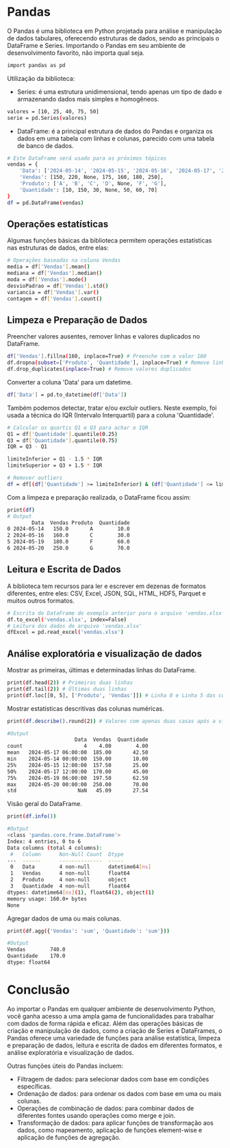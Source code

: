 # Pandas
O Pandas é uma biblioteca em Python projetada para análise e manipulação de dados tabulares, oferecendo estruturas de dados, sendo as principais o DataFrame e Series.
Importando o Pandas em seu ambiente de desenvolvimento favorito, não importa qual seja.

```sh
import pandas as pd
`````
Utilização da biblioteca:
- Series: é uma estrutura unidimensional, tendo apenas um tipo de dado e armazenando dados mais simples e homogêneos. 
```sh
valores = [10, 25, 40, 75, 50]
serie = pd.Series(valores)
`````
- DataFrame: é a principal estrutura de dados do Pandas e organiza os dados em uma tabela com linhas e colunas, parecido com uma tabela de banco de dados. 
```sh
# Este DataFrame será usado para os próximos tópicos
vendas = {
    'Data': ['2024-05-14', '2024-05-15', '2024-05-16', '2024-05-17', '2024-05-18', '2024-05-19', '2024-05-20'],
    'Vendas': [150, 220, None, 175, 160, 180, 250],
    'Produto': ['A', 'B', 'C', 'D', None, 'F', 'G'],
    'Quantidade': [10, 150, 30, None, 50, 60, 70]
}
df = pd.DataFrame(vendas)
`````
## Operações estatísticas
Algumas funções básicas da biblioteca permitem operações estatísticas nas estruturas de dados, entre elas:
```sh
# Operações baseadas na coluna Vendas
media = df['Vendas'].mean()
mediana = df['Vendas'].median()
moda = df['Vendas'].mode()
desvioPadrao = df['Vendas'].std()
variancia = df['Vendas'].var()
contagem = df['Vendas'].count()
`````
## Limpeza e Preparação de Dados
Preencher valores ausentes, remover linhas e valores duplicados no DataFrame.
```sh
df['Vendas'].fillna(160, inplace=True) # Preenche com o valor 160
df.dropna(subset=['Produto', 'Quantidade'], inplace=True) # Remove linha com valor ausente nas colunas específicas
df.drop_duplicates(inplace=True) # Remove valores duplicados
`````
Converter a coluna 'Data' para um datetime.
```sh
df['Data'] = pd.to_datetime(df['Data'])
`````
Também podemos detectar, tratar e/ou excluir outliers. 
Neste exemplo, foi usada a técnica do IQR (Intervalo Interquartil) para a coluna 'Quantidade'.
```sh
# Calcular os quartis Q1 e Q3 para achar o IQR
Q1 = df['Quantidade'].quantile(0.25)
Q3 = df['Quantidade'].quantile(0.75)
IQR = Q3 - Q1

limiteInferior = Q1 - 1.5 * IQR
limiteSuperior = Q3 + 1.5 * IQR

# Remover outliers
df = df[(df['Quantidade'] >= limiteInferior) & (df['Quantidade'] <= limiteSuperior)]
`````
Com a limpeza e preparação realizada, o DataFrame ficou assim:
```sh
print(df)
# Output
        Data  Vendas Produto  Quantidade
0 2024-05-14   150.0       A        10.0
2 2024-05-16   160.0       C        30.0
5 2024-05-19   180.0       F        60.0
6 2024-05-20   250.0       G        70.0
`````
## Leitura e Escrita de Dados
A biblioteca tem recursos para ler e escrever em dezenas de formatos diferentes, entre eles: CSV, Excel, JSON, SQL, HTML, HDF5, Parquet e muitos outros formatos.
```sh
# Escrita do DataFrame do exemplo anterior para o arquivo 'vendas.xlsx', suportado pelo Excel
df.to_excel('vendas.xlsx', index=False)
# Leitura dos dados do arquivo 'vendas.xlsx'
dfExcel = pd.read_excel('vendas.xlsx')
`````
## Análise exploratória e visualização de dados
Mostrar as primeiras, últimas e determinadas linhas do DataFrame.
```sh
print(df.head(2)) # Primeiras duas linhas
print(df.tail(2)) # Últimas duas linhas
print(df.loc[[0, 5], ['Produto', 'Vendas']]) # Linha 0 e Linha 5 das colunas específicas
`````
Mostrar estatísticas descritivas das colunas numéricas.
```sh
print(df.describe().round(2)) # Valores com apenas duas casas após a vírgula

#Output
                      Data  Vendas  Quantidade
count                    4    4.00        4.00
mean   2024-05-17 06:00:00  185.00       42.50
min    2024-05-14 00:00:00  150.00       10.00
25%    2024-05-15 12:00:00  157.50       25.00
50%    2024-05-17 12:00:00  170.00       45.00
75%    2024-05-19 06:00:00  197.50       62.50
max    2024-05-20 00:00:00  250.00       70.00
std                    NaN   45.09       27.54
`````
Visão geral do DataFrame.
```sh
print(df.info()) 

#Output 
<class 'pandas.core.frame.DataFrame'>
Index: 4 entries, 0 to 6
Data columns (total 4 columns):
 #   Column      Non-Null Count  Dtype
---  ------      --------------  -----
 0   Data        4 non-null      datetime64[ns]
 1   Vendas      4 non-null      float64
 2   Produto     4 non-null      object
 3   Quantidade  4 non-null      float64
dtypes: datetime64[ns](1), float64(2), object(1)
memory usage: 160.0+ bytes
None
`````
Agregar dados de uma ou mais colunas.
```sh
print(df.agg({'Vendas': 'sum', 'Quantidade': 'sum'}))

#Output
Vendas        740.0
Quantidade    170.0
dtype: float64
`````
# Conclusão
Ao importar o Pandas em qualquer ambiente de desenvolvimento Python, você ganha acesso a uma ampla gama de funcionalidades para trabalhar com dados de forma rápida e eficaz.
Além das operações básicas de criação e manipulação de dados, como a criação de Series e DataFrames, o Pandas oferece uma variedade de funções para análise estatística, limpeza e preparação de dados, leitura e escrita de dados em diferentes formatos, e análise exploratória e visualização de dados.

Outras funções úteis do Pandas incluem:
- Filtragem de dados: para selecionar dados com base em condições específicas.
- Ordenação de dados: para ordenar os dados com base em uma ou mais colunas.
- Operações de combinação de dados: para combinar dados de diferentes fontes usando operações como merge e join.
- Transformação de dados: para aplicar funções de transformação aos dados, como mapeamento, aplicação de funções element-wise e aplicação de funções de agregação.